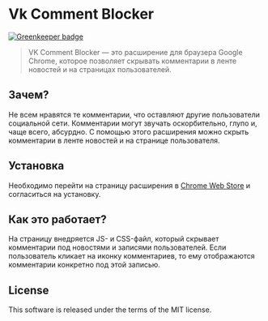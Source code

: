 # Vk Comment Blocker

[![Greenkeeper badge](https://badges.greenkeeper.io/mrmlnc/chrome-vk-commentblocker.svg)](https://greenkeeper.io/)

> VK Comment Blocker — это расширение для браузера Google Chrome, которое позволяет скрывать комментарии в ленте новостей и на страницах пользователей.

## Зачем?

Не всем нравятся те комментарии, что оставляют другие пользователи социальной сети. Комментарии могут звучать оскорбительно, глупо и, чаще всего, абсурдно. С помощью этого расширения можно скрыть комментарии в ленте новостей и на странице пользователя.

## Установка

Необходимо перейти на страницу расширения в [Chrome Web Store](https://chrome.google.com/webstore/detail/vk-comment-blocker/hcblijjkmabjdppajebmbmmkjnkflpbl) и согласиться на установку.

## Как это работает?

На страницу внедряется JS- и CSS-файл, который скрывает комментарии под новостями и записями пользователей. Если пользователь кликает на иконку комментариев, то ему отображаются комментарии конкретно под этой записью.

## License

This software is released under the terms of the MIT license.

